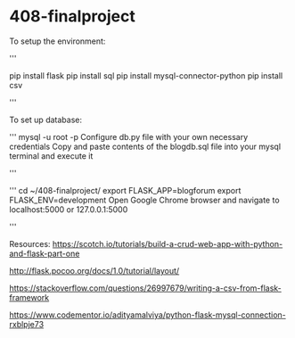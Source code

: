 # 408-finalproject

To setup the environment:

'''

pip install flask
pip install sql
pip install mysql-connector-python
pip install csv

'''

To set up database:

'''
mysql -u root -p 
Configure db.py file with your own necessary credentials
Copy and paste contents of the blogdb.sql file into your mysql terminal and execute it

'''

'''
cd ~/408-finalproject/
export FLASK_APP=blogforum
export FLASK_ENV=development
Open Google Chrome browser and navigate to localhost:5000 or 127.0.0.1:5000

'''


Resources:
https://scotch.io/tutorials/build-a-crud-web-app-with-python-and-flask-part-one

http://flask.pocoo.org/docs/1.0/tutorial/layout/

https://stackoverflow.com/questions/26997679/writing-a-csv-from-flask-framework

https://www.codementor.io/adityamalviya/python-flask-mysql-connection-rxblpje73
